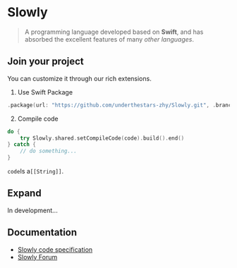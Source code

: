 # Slowly

>  A programming language developed based on **Swift**, and has absorbed the excellent features of many *other languages*.

## Join your project

You can customize it through our rich extensions.

1. Use Swift Package
```swift
.package(url: "https://github.com/underthestars-zhy/Slowly.git", .branch("main"))
```
2. Compile code
```swift
do {
    try Slowly.shared.setCompileCode(code).build().end()
} catch {
    // do something...
}
```
`code`Is a`[[String]]`.

## Expand

In development...

## Documentation

- [Slowly code specification](https://github.com/underthestars-zhy/Slowly-Code-Specification)
- [Slowly Forum](https://forum.uts.ski/t/slowly)
